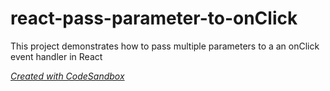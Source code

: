 # react-pass-parameter-to-onClick
This project demonstrates how to pass multiple parameters to a an onClick event handler in React

[_Created with CodeSandbox_](https://codesandbox.io/s/kw7w4yp7p5)

